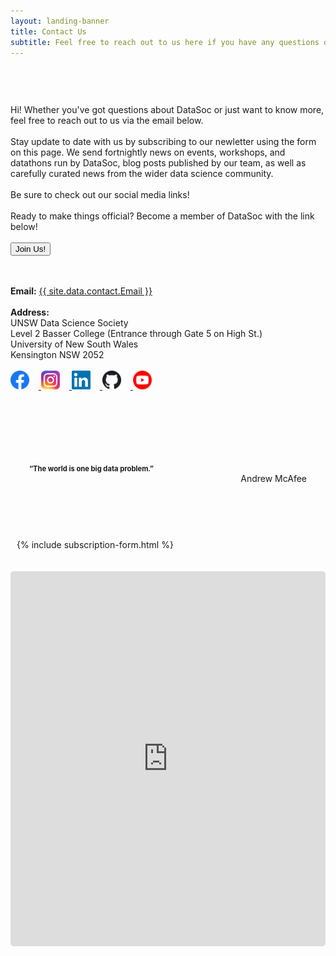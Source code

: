 ```yaml
---
layout: landing-banner
title: Contact Us
subtitle: Feel free to reach out to us here if you have any questions or queries!
---
```


<div class="hero-body background-shade has-text-black">
    <div class="columns is-8 is-variable" style="display:flex;flex-wrap: wrap;margin: 0 auto">
        <div class="column is-half has-text-left" style="padding-top:30px;flex: 1 1 auto;"> 
            <p class="is-size-5">
                <br>
                Hi! Whether you've got questions about DataSoc or just want to know more, feel free to reach out to us via the email below.
                <br><br>
                Stay update to date with us by subscribing to our newletter using the form on this page. We send fortnightly news on events, workshops, and datathons run by DataSoc, blog posts published by our team, as well as carefully curated news from the wider data science community.
                <br><br>
                Be sure to check out our social media links!
                <br><br>
                Ready to make things official? Become a member of DataSoc with the link below!
                <br><br>
                <a href="https://docs.google.com/forms/d/1MlSuVwCI6k0VoaKl1h89ywRsv1zMQAxN8XxZOofrzSk" target="_blank">
                    <button class="button is-large is-info is-bold">Join Us!</button></a>
                <br><br><br>
            </p>
            <div>
                <b>Email:</b> <a href="mailto:{{ site.data.contact.Email }}">{{ site.data.contact.Email }}</a>
                <br><br>
                <b>Address:</b><br>
                UNSW Data Science Society<br>
                Level 2 Basser College (Entrance through Gate 5 on High St.)<br>
                University of New South Wales<br>
                Kensington NSW 2052<br>
                <br>
            </div>
            <div class="social media">
                <a href="https://www.facebook.com/DataSoc/" target="_blank">
                    <img src="/assets/images/social_media/f_logo_RGB-Hex-Blue_512.png" style="height:30px; margin-right:15px"> </a>
                <a href="https://www.instagram.com/unswdatasoc/" target="_blank">
                    <img src="/assets/images/social_media/Instagram_AppIcon_Aug2017.png" style="height:30px; margin-right:15px"> </a>
                <a href="https://au.linkedin.com/company/datasoc" target="_blank">
                    <img src="/assets/images/social_media/linkedin.png" style="height:30px; margin-right:15px"> </a>
                <a href="https://github.com/unswdata/" target="_blank">
                    <img src="/assets/images/social_media/github.png" style="height:30px; margin-right:15px"> </a>
                <a href="https://www.youtube.com/channel/UC5xEG38_Jr0251sMBoj8xwQ" target="_blank">
                    <img src="/assets/images/social_media/youtube_social_circle_red.png" style="height:30px;"> </a>
                <br><br><br>
            </div>
            <div class="rows is-centered has-text-white" style="background-image: url('/assets/images/illustrations/background.png'); border-radius:10px; padding:30px;margin-top:50px">
                <div class="is-size-3" style="">
                    <b style="font-size:80%;">“The world is one big data problem.”</b>
                </div>
                <div class="is-size-5" style="text-align:right;">
                    Andrew McAfee
                    <br>
                </div>
            </div>
        </div>
        <div class="column is-5 is-offset-1 has-text-left" style="flex: 1 1 auto; padding-top:38px; margin-left:10px">
            {% include subscription-form.html %}
        </div>
    </div>
    <br><br>
    <div class="columns is-vcentered is-centered">
        <iframe src="https://www.google.com/maps/embed?pb=!1m18!1m12!1m3!1d1668.9917985536565!2d151.23080794983784!3d-33.91658157788042!2m3!1f0!2f0!3f0!3m2!1i1024!2i768!4f13.1!3m3!1m2!1s0x6b12b18c619e5679%3A0x70e6b528f4a64879!2sArc%20%40%20UNSW!5e0!3m2!1sen!2sau!4v1590563340784!5m2!1sen!2sau" width="900" height="600" frameborder="0" style="border-radius:5px;" allowfullscreen="" aria-hidden="false" tabindex="0"></iframe>
    </div>
</div>
